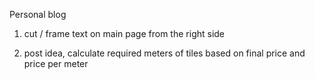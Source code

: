 Personal blog

1. cut / frame text on main page from the right side

2. post idea, calculate required meters of tiles based on final price and price per meter
